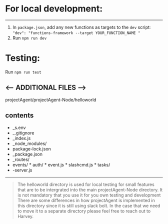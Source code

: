 # For local development:
---
1. In `package.json`, add any new functions as targets to the `dev` script:
`
"dev": "functions-framework --target YOUR_FUNCTION_NAME "
`
2. Run `npm run dev`

# Testing:
Run `npm run test`


<-- ADDITIONAL FILES -->
---
projectAgent/projectAgent-Node/helloworld

contents
---
- _s.env
- _.gitignore
- _index.js
- _node_modules/
- package-lock.json
- _package.json
- _routes/
-   events/
        * auth/
        * event.js
        * slashcmd.js
        * tasks/
- -server.js


---
> The helloworld directory is used for local testing for small features that are to be intergrated into the main projectAgent-Node directory.
> It is not mandatory that you use it for you own testing and development
> There are some differences in how projectAgent is implemented in this directory since it is still using slack bolt.
> In the case that we need to move it to a separate directory please feel free to reach out to Harvey.
